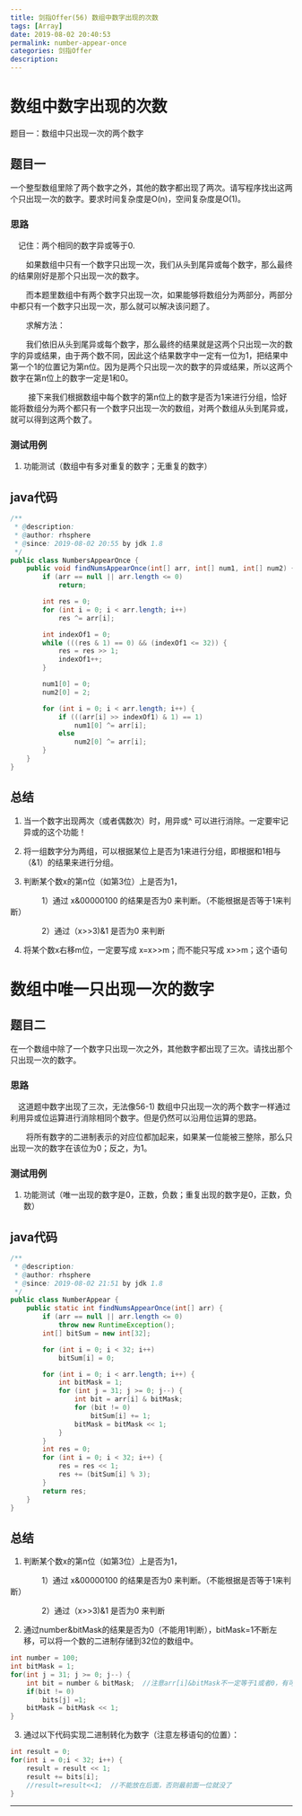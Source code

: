 ```yaml
---
title: 剑指Offer(56) 数组中数字出现的次数
tags: [Array]
date: 2019-08-02 20:40:53
permalink: number-appear-once
categories: 剑指Offer
description:
---
```

<p class="description"></p>


<!-- more -->

# 数组中数字出现的次数

题目一：数组中只出现一次的两个数字 

## 题目一
一个整型数组里除了两个数字之外，其他的数字都出现了两次。请写程序找出这两个只出现一次的数字。要求时间复杂度是O(n)，空间复杂度是O(1)。

### 思路

　记住：两个相同的数字异或等于0.

　　如果数组中只有一个数字只出现一次，我们从头到尾异或每个数字，那么最终的结果刚好是那个只出现一次的数字。

　　而本题里数组中有两个数字只出现一次，如果能够将数组分为两部分，两部分中都只有一个数字只出现一次，那么就可以解决该问题了。

　　求解方法：

　　我们依旧从头到尾异或每个数字，那么最终的结果就是这两个只出现一次的数字的异或结果，由于两个数不同，因此这个结果数字中一定有一位为1，把结果中第一个1的位置记为第n位。因为是两个只出现一次的数字的异或结果，所以这两个数字在第n位上的数字一定是1和0。

　　 接下来我们根据数组中每个数字的第n位上的数字是否为1来进行分组，恰好能将数组分为两个都只有一个数字只出现一次的数组，对两个数组从头到尾异或，就可以得到这两个数了。


### 测试用例
1. 功能测试（数组中有多对重复的数字；无重复的数字）


## java代码
```java
/**
 * @description:
 * @author: rhsphere
 * @since: 2019-08-02 20:55 by jdk 1.8
 */
public class NumbersAppearOnce {
    public void findNumsAppearOnce(int[] arr, int[] num1, int[] num2) {
        if (arr == null || arr.length <= 0)
            return;

        int res = 0;
        for (int i = 0; i < arr.length; i++)
        	res ^= arr[i];

        int indexOf1 = 0;
        while (((res & 1) == 0) && (indexOf1 <= 32)) {
        	res = res >> 1;
        	indexOf1++;
        }

        num1[0] = 0;
        num2[0] = 2;

        for (int i = 0; i < arr.length; i++) {
        	if (((arr[i] >> indexOf1) & 1) == 1)
        		num1[0] ^= arr[i];
        	else 
        		num2[0] ^= arr[i];
        }
    }
}
```

## 总结
1. 当一个数字出现两次（或者偶数次）时，用异或^ 可以进行消除。一定要牢记 异或的这个功能！

2. 将一组数字分为两组，可以根据某位上是否为1来进行分组，即根据和1相与（&1）的结果来进行分组。

3. 判断某个数x的第n位（如第3位）上是否为1，

　　　　1）通过 x&00000100 的结果是否为0 来判断。（不能根据是否等于1来判断）

　　　　2）通过（x>>3)&1 是否为0 来判断

4. 将某个数x右移m位，一定要写成 x=x>>m；而不能只写成 x>>m；这个语句


# 数组中唯一只出现一次的数字

## 题目二
在一个数组中除了一个数字只出现一次之外，其他数字都出现了三次。请找出那个只出现一次的数字。

### 思路

　这道题中数字出现了三次，无法像56-1) 数组中只出现一次的两个数字一样通过利用异或位运算进行消除相同个数字。但是仍然可以沿用位运算的思路。

　　将所有数字的二进制表示的对应位都加起来，如果某一位能被三整除，那么只出现一次的数字在该位为0；反之，为1。

### 测试用例
1. 功能测试（唯一出现的数字是0，正数，负数；重复出现的数字是0，正数，负数）

## java代码
```java
/**
 * @description:
 * @author: rhsphere
 * @since: 2019-08-02 21:51 by jdk 1.8
 */
public class NumberAppear {
	public static int findNumsAppearOnce(int[] arr) {
		if (arr == null || arr.length <= 0)
			throw new RuntimeException();
		int[] bitSum = new int[32];

		for (int i = 0; i < 32; i++)
			bitSum[i] = 0;

		for (int i = 0; i < arr.length; i++) {
			int bitMask = 1;
			for (int j = 31; j >= 0; j--) {
				int bit = arr[i] & bitMask;
				for (bit != 0)
					bitSum[i] += 1;
				bitMask = bitMask << 1;
			}
		}
		int res = 0;
		for (int i = 0; i < 32; i++) {
			res = res << 1;
			res += (bitSum[i] % 3);
		}
		return res;
	}
}
```

## 总结
1. 判断某个数x的第n位（如第3位）上是否为1，

　　　　1）通过 x&00000100 的结果是否为0 来判断。（不能根据是否等于1来判断）

　　　　2）通过（x>>3)&1 是否为0 来判断

2. 通过number&bitMask的结果是否为0（不能用1判断），bitMask=1不断左移，可以将一个数的二进制存储到32位的数组中。

```java
int number = 100;
int bitMask = 1;
for(int j = 31; j >= 0; j--) {
    int bit = number & bitMask;  //注意arr[i]&bitMask不一定等于1或者0，有可能等于00010000
    if(bit != 0)
        bits[j] =1;
    bitMask = bitMask << 1;
}
```

3. 通过以下代码实现二进制转化为数字（注意左移语句的位置）：

```java
int result = 0;
for(int i = 0;i < 32; i++) {
    result = result << 1;
    result += bits[i];
    //result=result<<1;  //不能放在后面，否则最前面一位就没了
}
```

<hr />